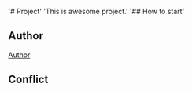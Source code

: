 '# Project' 
'This is awesome project.'
'## How to start'

## Author
[Author](author.md)
## Conflict